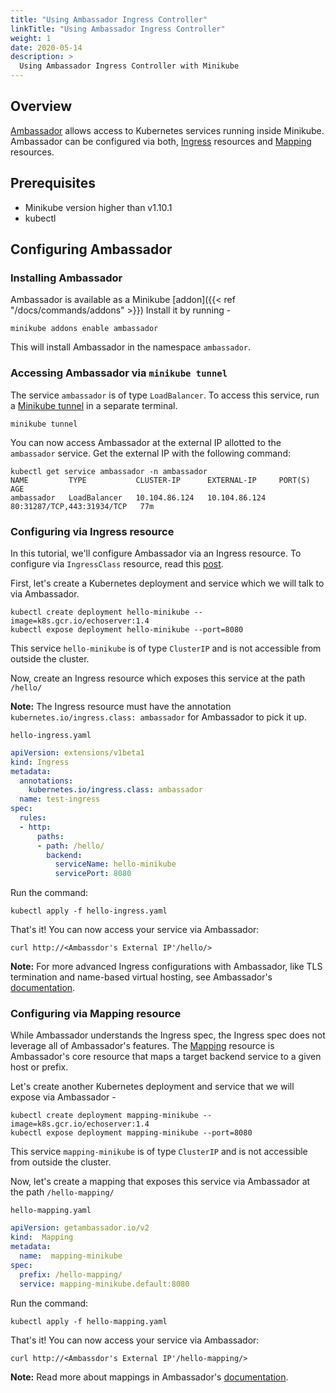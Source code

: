 ```yaml
---
title: "Using Ambassador Ingress Controller"
linkTitle: "Using Ambassador Ingress Controller"
weight: 1
date: 2020-05-14
description: >
  Using Ambassador Ingress Controller with Minikube
---
```


## Overview

[Ambassador](https://getambassador.io/) allows access to Kubernetes services running inside Minikube. Ambassador can be
configured via both, [Ingress](https://kubernetes.io/docs/concepts/services-networking/ingress/) resources and
[Mapping](https://www.getambassador.io/docs/latest/topics/using/intro-mappings/) resources.

## Prerequisites

- Minikube version higher than v1.10.1
- kubectl

## Configuring Ambassador

### Installing Ambassador

Ambassador is available as a Minikube
[addon]({{< ref "/docs/commands/addons" >}}) Install it by running -

```shell script
minikube addons enable ambassador
```

This will install Ambassador in the namespace `ambassador`.

### Accessing Ambassador via `minikube tunnel`

The service `ambassador` is of type `LoadBalancer`. To access this service, run a
[Minikube tunnel](https://minikube.sigs.k8s.io/docs/handbook/accessing/#using-minikube-tunnel) in a separate terminal.

```shell script
minikube tunnel
```

You can now access Ambassador at the external IP allotted to the `ambassador` service.
Get the external IP with the following command:
```shell script
kubectl get service ambassador -n ambassador
NAME         TYPE           CLUSTER-IP      EXTERNAL-IP     PORT(S)                      AGE
ambassador   LoadBalancer   10.104.86.124   10.104.86.124   80:31287/TCP,443:31934/TCP   77m
```

### Configuring via Ingress resource

In this tutorial, we'll configure Ambassador via an Ingress resource. To configure via `IngressClass` resource, read
this [post](https://blog.getambassador.io/new-kubernetes-1-18-extends-ingress-c34abdc2f064).

First, let's create a Kubernetes deployment and service which we will talk to via Ambassador.

```shell script
kubectl create deployment hello-minikube --image=k8s.gcr.io/echoserver:1.4
kubectl expose deployment hello-minikube --port=8080
```

This service `hello-minikube` is of type `ClusterIP` and is not accessible from outside the cluster.

Now, create an Ingress resource which exposes this service at the path `/hello/`

**Note:** The Ingress resource must have the annotation `kubernetes.io/ingress.class: ambassador` for Ambassador to
pick it up.

`hello-ingress.yaml`
```yaml
apiVersion: extensions/v1beta1
kind: Ingress
metadata:
  annotations:
    kubernetes.io/ingress.class: ambassador
  name: test-ingress
spec:
  rules:
  - http:
      paths:
      - path: /hello/
        backend:
          serviceName: hello-minikube
          servicePort: 8080
```
Run the command:
```shell
kubectl apply -f hello-ingress.yaml
```

That's it! You can now access your service via Ambassador:
```shell script
curl http://<Ambassdor's External IP'/hello/>
```

**Note:** For more advanced Ingress configurations with Ambassador, like TLS termination and name-based virtual hosting,
see Ambassador's [documentation](https://www.getambassador.io/docs/latest/topics/running/ingress-controller/).

### Configuring via Mapping resource

While Ambassador understands the Ingress spec, the Ingress spec does not leverage all of Ambassador's features. The
[Mapping](https://www.getambassador.io/docs/latest/topics/using/intro-mappings/) resource is Ambassador's core resource
that maps a target backend service to a given host or prefix.

Let's create another Kubernetes deployment and service that we will expose via Ambassador -
```shell script
kubectl create deployment mapping-minikube --image=k8s.gcr.io/echoserver:1.4
kubectl expose deployment mapping-minikube --port=8080
```

This service `mapping-minikube` is of type `ClusterIP` and is not accessible from outside the cluster.

Now, let's create a mapping that exposes this service via Ambassador at the path `/hello-mapping/`

`hello-mapping.yaml`
```yaml
apiVersion: getambassador.io/v2
kind:  Mapping
metadata:
  name:  mapping-minikube
spec:
  prefix: /hello-mapping/
  service: mapping-minikube.default:8080
```
Run the command:
```shell
kubectl apply -f hello-mapping.yaml
```

That's it! You can now access your service via Ambassador:
```shell script
curl http://<Ambassdor's External IP'/hello-mapping/>
```

**Note:** Read more about mappings in Ambassador's
[documentation](https://www.getambassador.io/docs/latest/topics/using/mappings/).
